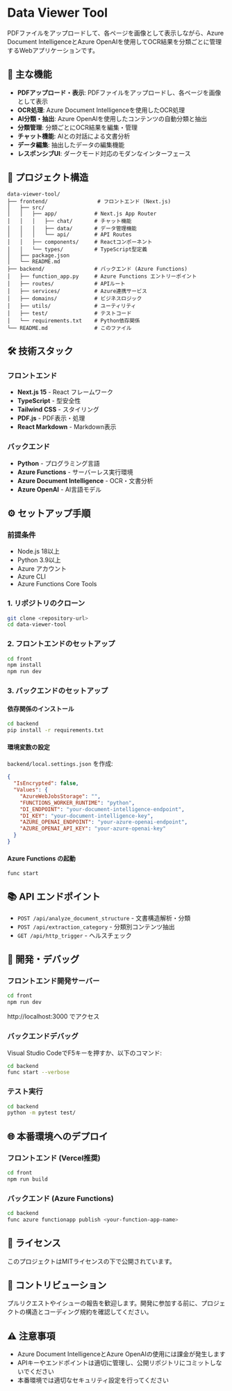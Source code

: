 # Data Viewer Tool

PDFファイルをアップロードして、各ページを画像として表示しながら、Azure Document IntelligenceとAzure OpenAIを使用してOCR結果を分類ごとに管理するWebアプリケーションです。

## 🚀 主な機能

- **PDFアップロード・表示**: PDFファイルをアップロードし、各ページを画像として表示
- **OCR処理**: Azure Document Intelligenceを使用したOCR処理
- **AI分類・抽出**: Azure OpenAIを使用したコンテンツの自動分類と抽出
- **分類管理**: 分類ごとにOCR結果を編集・管理
- **チャット機能**: AIとの対話による文書分析
- **データ編集**: 抽出したデータの編集機能
- **レスポンシブUI**: ダークモード対応のモダンなインターフェース

## 📁 プロジェクト構造

```
data-viewer-tool/
├── frontend/                # フロントエンド (Next.js)
│   ├── src/
│   │   ├── app/            # Next.js App Router
│   │   │   ├── chat/       # チャット機能
│   │   │   ├── data/       # データ管理機能
│   │   │   └── api/        # API Routes
│   │   ├── components/     # Reactコンポーネント
│   │   └── types/          # TypeScript型定義
│   ├── package.json
│   └── README.md
├── backend/                # バックエンド (Azure Functions)
│   ├── function_app.py     # Azure Functions エントリーポイント
│   ├── routes/             # APIルート
│   ├── services/           # Azure連携サービス
│   ├── domains/            # ビジネスロジック
│   ├── utils/              # ユーティリティ
│   ├── test/               # テストコード
│   └── requirements.txt    # Python依存関係
└── README.md               # このファイル
```

## 🛠️ 技術スタック

### フロントエンド
- **Next.js 15** - React フレームワーク
- **TypeScript** - 型安全性
- **Tailwind CSS** - スタイリング
- **PDF.js** - PDF表示・処理
- **React Markdown** - Markdown表示

### バックエンド
- **Python** - プログラミング言語
- **Azure Functions** - サーバーレス実行環境
- **Azure Document Intelligence** - OCR・文書分析
- **Azure OpenAI** - AI言語モデル

## ⚙️ セットアップ手順

### 前提条件
- Node.js 18以上
- Python 3.9以上
- Azure アカウント
- Azure CLI
- Azure Functions Core Tools

### 1. リポジトリのクローン
```bash
git clone <repository-url>
cd data-viewer-tool
```

### 2. フロントエンドのセットアップ
```bash
cd front
npm install
npm run dev
```

### 3. バックエンドのセットアップ

#### 依存関係のインストール
```bash
cd backend
pip install -r requirements.txt
```

#### 環境変数の設定
`backend/local.settings.json` を作成:
```json
{
  "IsEncrypted": false,
  "Values": {
    "AzureWebJobsStorage": "",
    "FUNCTIONS_WORKER_RUNTIME": "python",
    "DI_ENDPOINT": "your-document-intelligence-endpoint",
    "DI_KEY": "your-document-intelligence-key",
    "AZURE_OPENAI_ENDPOINT": "your-azure-openai-endpoint",
    "AZURE_OPENAI_API_KEY": "your-azure-openai-key"
  }
}
```

#### Azure Functions の起動
```bash
func start
```

## 📚 API エンドポイント

- `POST /api/analyze_document_structure` - 文書構造解析・分類
- `POST /api/extraction_category` - 分類別コンテンツ抽出
- `GET /api/http_trigger` - ヘルスチェック

## 🔧 開発・デバッグ

### フロントエンド開発サーバー
```bash
cd front
npm run dev
```
http://localhost:3000 でアクセス

### バックエンドデバッグ
Visual Studio CodeでF5キーを押すか、以下のコマンド:
```bash
cd backend
func start --verbose
```

### テスト実行
```bash
cd backend
python -m pytest test/
```

## 🌐 本番環境へのデプロイ

### フロントエンド (Vercel推奨)
```bash
cd front
npm run build
```

### バックエンド (Azure Functions)
```bash
cd backend
func azure functionapp publish <your-function-app-name>
```

## 📄 ライセンス

このプロジェクトはMITライセンスの下で公開されています。

## 🤝 コントリビューション

プルリクエストやイシューの報告を歓迎します。開発に参加する前に、プロジェクトの構造とコーディング規約を確認してください。

## ⚠️ 注意事項

- Azure Document IntelligenceとAzure OpenAIの使用には課金が発生します
- APIキーやエンドポイントは適切に管理し、公開リポジトリにコミットしないでください
- 本番環境では適切なセキュリティ設定を行ってください